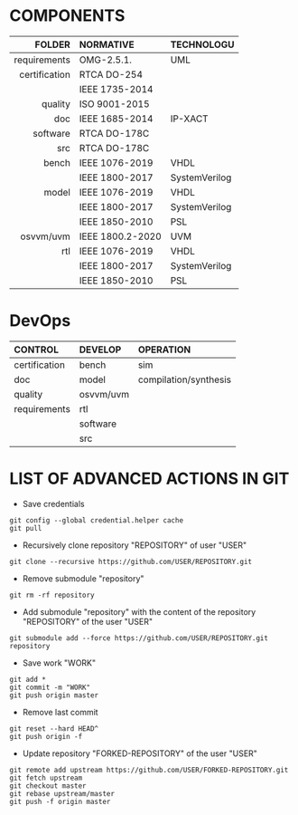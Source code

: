 # COMPONENTS

|FOLDER        |NORMATIVE                    |TECHNOLOGU     |
|-------------:|:----------------------------|:--------------|
|requirements  | OMG-2.5.1.                  | UML           |
|certification | RTCA DO-254                 |               |
|              | IEEE 1735-2014              |               |
|quality       | ISO 9001-2015               |               |
|doc           | IEEE 1685-2014              | IP-XACT       |
|software      | RTCA DO-178C                |               |
|src           | RTCA DO-178C                |               |
|bench         | IEEE 1076-2019              | VHDL          |
|              | IEEE 1800-2017              | SystemVerilog |
|model         | IEEE 1076-2019              | VHDL          |
|              | IEEE 1800-2017              | SystemVerilog |
|              | IEEE 1850-2010              | PSL           |
|osvvm/uvm     | IEEE 1800.2-2020            | UVM           |
|rtl           | IEEE 1076-2019              | VHDL          |
|              | IEEE 1800-2017              | SystemVerilog |
|              | IEEE 1850-2010              | PSL           |

# DevOps

| CONTROL       | DEVELOP   | OPERATION             |
|:--------------|:----------|:----------------------|
| certification | bench     | sim                   |
| doc           | model     | compilation/synthesis |
| quality       | osvvm/uvm |                       |
| requirements  | rtl       |                       |
|               | software  |                       |
|               | src       |                       |


# LIST OF ADVANCED ACTIONS IN GIT

* Save credentials
```
git config --global credential.helper cache
git pull
```

* Recursively clone repository "REPOSITORY" of user "USER"
```
git clone --recursive https://github.com/USER/REPOSITORY.git
```

* Remove submodule "repository"
```
git rm -rf repository
```

* Add submodule "repository" with the content of the repository "REPOSITORY" of the user "USER"
```
git submodule add --force https://github.com/USER/REPOSITORY.git repository
```

* Save work "WORK"
```
git add *
git commit -m "WORK"
git push origin master
```

* Remove last commit
```
git reset --hard HEAD^
git push origin -f
```

* Update repository "FORKED-REPOSITORY" of the user "USER"
```
git remote add upstream https://github.com/USER/FORKED-REPOSITORY.git
git fetch upstream
git checkout master
git rebase upstream/master
git push -f origin master
```
